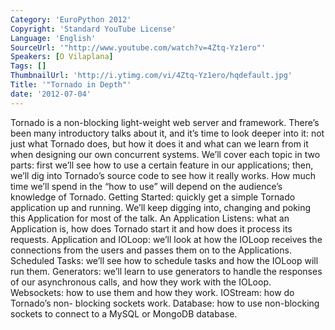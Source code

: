 ```yaml
---
Category: 'EuroPython 2012'
Copyright: 'Standard YouTube License'
Language: 'English'
SourceUrl: '"http://www.youtube.com/watch?v=4Ztq-Yz1ero"'
Speakers: [O Vilaplana]
Tags: []
ThumbnailUrl: 'http://i.ytimg.com/vi/4Ztq-Yz1ero/hqdefault.jpg'
Title: '"Tornado in Depth"'
date: '2012-07-04'
---
```

Tornado is a non-blocking light-weight web server and framework. There’s been
many introductory talks about it, and it’s time to look deeper into it: not
just what Tornado does, but how it does it and what can we learn from it when
designing our own concurrent systems. We’ll cover each topic in two parts:
first we’ll see how to use a certain feature in our applications; then, we’ll
dig into Tornado’s source code to see how it really works. How much time we’ll
spend in the “how to use” will depend on the audience’s knowledge of Tornado.
Getting Started: quickly get a simple Tornado application up and running.
We’ll keep digging into, changing and poking this Application for most of the
talk. An Application Listens: what an Application is, how does Tornado start
it and how does it process its requests. Application and IOLoop: we’ll look at
how the IOLoop receives the connections from the users and passes them on to
the Applications. Scheduled Tasks: we’ll see how to schedule tasks and how the
IOLoop will run them. Generators: we’ll learn to use generators to handle the
responses of our asynchronous calls, and how they work with the IOLoop.
Websockets: how to use them and how they work. IOStream: how do Tornado’s non-
blocking sockets work. Database: how to use non-blocking sockets to connect to
a MySQL or MongoDB database.

